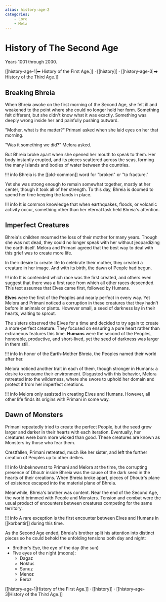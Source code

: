 ```yaml
---
alias: history-age-2
categories:
    - Lore
    - Meta
---
```

# History of The Second Age

Years 1001 through 2000.

[[history-age-1|⬅︎ History of the First Age.]] · [[history]] · [[history-age-3|⮕ History of the Third Age.]]

## Breaking Bhreia

When Bhreia awoke on the first morning of the Second Age, she felt ill and weakened to the point where she could no longer hold her form. Something felt different, but she didn't know what it was exactly. Something was deeply wrong inside her and painfully pushing outward.

"Mother, what is the matter?" Primani asked when she laid eyes on her that morning.

"Was it something we did?" Melora asked.

But Bhreia broke apart when she opened her mouth to speak to them. Her body instantly erupted, and its pieces scattered across the seas, forming the many islands and bodies of water between the countries.

!!! info
    Bhreia is the [[old-common]] word for "broken" or "to fracture."

Yet she was strong enough to remain somewhat together, mostly at her center, though it took all of her strength. To this day, Bhreia is doomed to spend her time keeping the lands in place.

!!! info
    It is common knowledge that when earthquakes, floods, or volcanic activity occur, something other than her eternal task held Bhreia's attention.

## Imperfect Creatures

Bhreia's children mourned the loss of their mother for many years. Though she was not dead, they could no longer speak with her without jeopardizing the earth itself. Melora and Primani agreed that the best way to deal with this grief was to create more life.

In their desire to create life to celebrate their mother, they created a creature in her image. And with its birth, the dawn of People had begun.

!!! info
    It is contended which race was the first created, and others even suggest that there was a first race from which all other races descended. This text assumes that Elves came first, followed by Humans.

**Elves** were the first of the Peoples and nearly perfect in every way. Yet Melora and Primani noticed a corruption in these creatures that they hadn't before in animals or plants. However small, a seed of darkness lay in their hearts, waiting to sprout.

The sisters observed the Elves for a time and decided to try again to create a more-perfect creature. They focused on ensuring a pure heart rather than extraneous features this time. **Humans** were the second of the Peoples, honorable, productive, and short-lived, yet the seed of darkness was larger in them still.

!!! info
    In honor of the Earth-Mother Bhreia, the Peoples named their world after her.

Melora noticed another trait in each of them, though stronger in Humans: a desire to consume their environment. Disgusted with this behavior, Melora retreated into the wilderness, where she swore to uphold her domain and protect it from her imperfect creations.

!!! info
    Melora only assisted in creating Elves and Humans. However, all other life finds its origins with Primani in some way.

## Dawn of Monsters

Primani repeatedly tried to create the perfect People, but the seed grew larger and darker in their hearts with each iteration. Eventually, her creatures were born more wicked than good. These creatures are known as Monsters by those who fear them.

Crestfallen, Primani retreated, much like her sister, and left the further creation of Peoples up to other deities.

!!! info
    Unbeknownst to Primani and Melora at the time, the corrupting presence of Dhoutr inside Bhreia was the cause of the dark seed in the hearts of their creations. When Bhreia broke apart, pieces of Dhoutr's plane of existence escaped into the material plane of Bhreia.

Meanwhile, Bhreia's brother was content. Near the end of the Second Age, the world brimmed with People and Monsters. Tension and combat were the usual product of encounters between creatures competing for the same territory.

!!! info
    A rare exception is the first encounter between Elves and Humans in [[korbantir]] during this time.

As the Second Age ended, Bhreia's brother split his attention into distinct pieces so he could behold the unfolding tensions both day and night:

- Brother's Eye, the eye of the day (the sun)
- Five eyes of the night (moons):
  - Dagaz
  - Noktus
  - Sunuz
  - Menoz
  - Eeroz

[[history-age-1|History of the First Age.]] · [[history]] · [[history-age-3|History of the Third Age.]]
